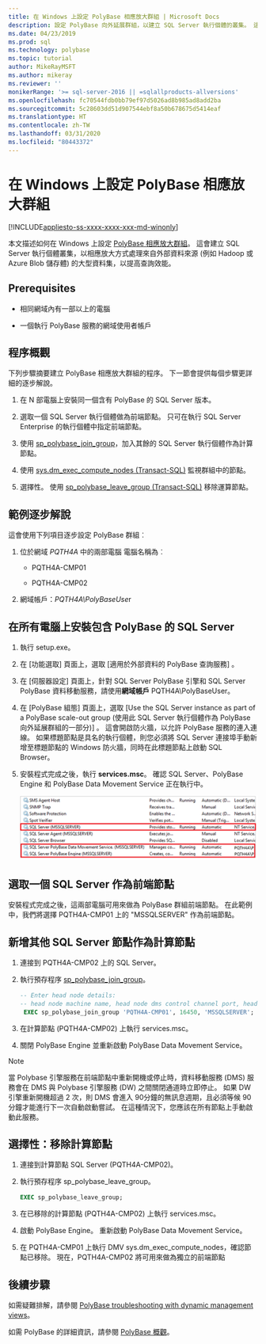 ```yaml
---
title: 在 Windows 上設定 PolyBase 相應放大群組 | Microsoft Docs
description: 設定 PolyBase 向外延展群組，以建立 SQL Server 執行個體的叢集。 這可以改善來自外部來源的大型資料集查詢效能。
ms.date: 04/23/2019
ms.prod: sql
ms.technology: polybase
ms.topic: tutorial
author: MikeRayMSFT
ms.author: mikeray
ms.reviewer: ''
monikerRange: '>= sql-server-2016 || =sqlallproducts-allversions'
ms.openlocfilehash: fc70544fdb0bb79ef97d5026ad8b985ad8add2ba
ms.sourcegitcommit: 5c28603dd51d907544ebf8a50b678675d5414eaf
ms.translationtype: HT
ms.contentlocale: zh-TW
ms.lasthandoff: 03/31/2020
ms.locfileid: "80443372"
---
```

# <a name="configure-polybase-scale-out-groups-on-windows"></a>在 Windows 上設定 PolyBase 相應放大群組

[!INCLUDE[appliesto-ss-xxxx-xxxx-xxx-md-winonly](../../includes/appliesto-ss-xxxx-xxxx-xxx-md-winonly.md)]

本文描述如何在 Windows 上設定 [PolyBase 相應放大群組](polybase-scale-out-groups.md)。 這會建立 SQL Server 執行個體叢集，以相應放大方式處理來自外部資料來源 (例如 Hadoop 或 Azure Blob 儲存體) 的大型資料集，以提高查詢效能。

## <a name="prerequisites"></a>Prerequisites
  
- 相同網域內有一部以上的電腦  
  
- 一個執行 PolyBase 服務的網域使用者帳戶  
  
## <a name="process-overview"></a>程序概觀

下列步驟摘要建立 PolyBase 相應放大群組的程序。 下一節會提供每個步驟更詳細的逐步解說。
  
1. 在 N 部電腦上安裝同一個含有 PolyBase 的 SQL Server 版本。
  
2. 選取一個 SQL Server 執行個體做為前端節點。 只可在執行 SQL Server Enterprise 的執行個體中指定前端節點。
  
3. 使用 [sp_polybase_join_group](../../relational-databases/system-stored-procedures/polybase-stored-procedures-sp-polybase-join-group.md)，加入其餘的 SQL Server 執行個體作為計算節點。

4. 使用 [sys.dm_exec_compute_nodes &#40;Transact-SQL&#41;](../../relational-databases/system-dynamic-management-views/sys-dm-exec-compute-nodes-transact-sql.md) 監視群組中的節點。

5. 選擇性。 使用 [sp_polybase_leave_group &#40;Transact-SQL&#41;](../../relational-databases/system-stored-procedures/polybase-stored-procedures-sp-polybase-leave-group.md) 移除運算節點。

## <a name="example-walk-through"></a>範例逐步解說

這會使用下列項目逐步設定 PolyBase 群組︰  
  
1. 位於網域 *PQTH4A* 中的兩部電腦 電腦名稱為︰  
  
   - PQTH4A-CMP01  
  
   - PQTH4A-CMP02  
  
2. 網域帳戶：*PQTH4A\PolyBaseUse*r  

## <a name="install-sql-server-with-polybase-on-all-machines"></a>在所有電腦上安裝包含 PolyBase 的 SQL Server

1. 執行 setup.exe。
  
2. 在 [功能選取] 頁面上，選取 [適用於外部資料的 PolyBase 查詢服務]  。
  
3. 在 [伺服器設定] 頁面上，針對 SQL Server PolyBase 引擎和 SQL Server PolyBase 資料移動服務，請使用**網域帳戶** PQTH4A\PolyBaseUser。
  
4. 在 [PolyBase 組態] 頁面上，選取 [Use the SQL Server instance as part of a PolyBase scale-out group (使用此 SQL Server 執行個體作為 PolyBase 向外延展群組的一部分)]  。 這會開啟防火牆，以允許 PolyBase 服務的連入連線。 如果標題節點是具名的執行個體，則您必須將 SQL Server 連接埠手動新增至標題節點的 Windows 防火牆，同時在此標題節點上啟動 SQL Browser。
  
5. 安裝程式完成之後，執行 **services.msc**。 確認 SQL Server、PolyBase Engine 和 PolyBase Data Movement Service 正在執行中。
  
   ![PolyBase 服務](../../relational-databases/polybase/media/polybase-services.png "PolyBase 服務")  
  
## <a name="select-one-sql-server-as-head-node"></a>選取一個 SQL Server 作為前端節點  
  
安裝程式完成之後，這兩部電腦可用來做為 PolyBase 群組前端節點。 在此範例中，我們將選擇 PQTH4A-CMP01 上的 "MSSQLSERVER" 作為前端節點。
  
## <a name="add-other-sql-server-instances-as-compute-nodes"></a>新增其他 SQL Server 節點作為計算節點  
  
1. 連接到 PQTH4A-CMP02 上的 SQL Server。
  
2. 執行預存程序 [sp_polybase_join_group](../../relational-databases/system-stored-procedures/polybase-stored-procedures-sp-polybase-join-group.md)。

   ```sql
   -- Enter head node details:
   -- head node machine name, head node dms control channel port, head node sql server name  
    EXEC sp_polybase_join_group 'PQTH4A-CMP01', 16450, 'MSSQLSERVER';
   ```  

3. 在計算節點 (PQTH4A-CMP02) 上執行 services.msc。
  
4. 關閉 PolyBase Engine 並重新啟動 PolyBase Data Movement Service。

> [!NOTE] 
> 當 Polybase 引擎服務在前端節點中重新開機或停止時，資料移動服務 (DMS) 服務會在 DMS 與 Polybase 引擎服務 (DW) 之間關閉通道時立即停止。 如果 DW 引擎重新開機超過 2 次，則 DMS 會進入 90分鐘的無訊息週期，且必須等候 90 分鐘才能進行下一次自動啟動嘗試。 在這種情況下，您應該在所有節點上手動啟動此服務。

## <a name="optional-remove-a-compute-node"></a>選擇性：移除計算節點  
  
1. 連接到計算節點 SQL Server (PQTH4A-CMP02)。
  
2. 執行預存程序 sp_polybase_leave_group。
  
    ```sql  
    EXEC sp_polybase_leave_group;  
    ```  
  
3. 在已移除的計算節點 (PQTH4A-CMP02) 上執行 services.msc。
  
4. 啟動 PolyBase Engine。 重新啟動 PolyBase Data Movement Service。
  
5. 在 PQTH4A-CMP01 上執行 DMV sys.dm_exec_compute_nodes，確認節點已移除。 現在，PQTH4A-CMP02 將可用來做為獨立的前端節點  
  
## <a name="next-steps"></a>後續步驟  

如需疑難排解，請參閱 [PolyBase troubleshooting with dynamic management views](https://msdn.microsoft.com/library/ce9078b7-a750-4f47-b23e-90b83b783d80)。
  
如需 PolyBase 的詳細資訊，請參閱 [PolyBase 概觀](../../relational-databases/polybase/polybase-guide.md)。
